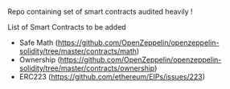Repo containing set of smart contracts audited heavily !

List of Smart Contracts to be added

- Safe Math (https://github.com/OpenZeppelin/openzeppelin-solidity/tree/master/contracts/math)
- Ownership (https://github.com/OpenZeppelin/openzeppelin-solidity/tree/master/contracts/ownership)
- ERC223 (https://github.com/ethereum/EIPs/issues/223)
